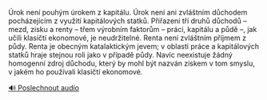 
Úrok není pouhým úrokem z kapitálu. Úrok není ani zvláštním důchodem pocházejícím z využití kapitálových statků. Přiřazení tří druhů důchodů – mezd, zisku a renty – třem výrobním faktorům – práci, kapitálu a půdě –, jak učili klasičtí ekonomové, je neudržitelné. Renta není zvláštním příjmem z půdy. Renta je obecným katalaktickým jevem; v oblasti práce a kapitálových statků hraje stejnou roli jako v případě půdy. Navíc neexistuje žádný homogenní zdroj důchodu, který by mohl být nazván ziskem v tom smyslu, v jakém ho používali klasičtí ekonomové.

[🔊 Poslechnout audio](/data/7-paragraphs/audio/chapter_95/para_007-rok-nen-pouhm-rokem-z-kapitlu-rok-nen-ani.mp3)
